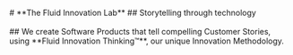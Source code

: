 <br>
# **The Fluid Innovation Lab** 
## Storytelling through technology
<br>
<br>
## We  create  Software  Products  that    tell compelling   Customer   Stories,   using **Fluid  Innovation  Thinking™**,   our unique Innovation Methodology.
